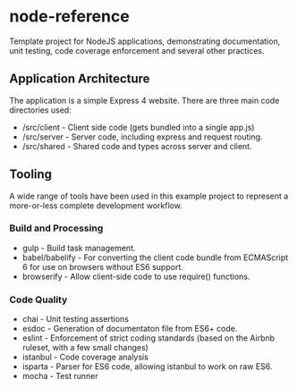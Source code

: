 # node-reference
Template project for NodeJS applications, demonstrating documentation, 
unit testing, code coverage enforcement and several other practices.

## Application Architecture
The application is a simple Express 4 website. There are three main code 
directories used:

* /src/client   - Client side code (gets bundled into a single app.js)
* /src/server   - Server code, including express and request routing.
* /src/shared   - Shared code and types across server and client.

## Tooling 
A wide range of tools have been used in this example project to represent a more-or-less
complete development workflow.

### Build and Processing
* gulp - Build task management.
* babel/babelify - For converting the client code bundle from ECMAScript 6 for use on browsers without ES6 support.
* browserify - Allow client-side code to use require() functions.

### Code Quality
* chai - Unit testing assertions
* esdoc - Generation of documentaton file from ES6+ code.
* eslint - Enforcement of strict coding standards (based on the Airbnb ruleset, with a few small changes)
* istanbul - Code coverage analysis
* isparta - Parser for ES6 code, allowing istanbul to work on raw ES6.
* mocha - Test runner
